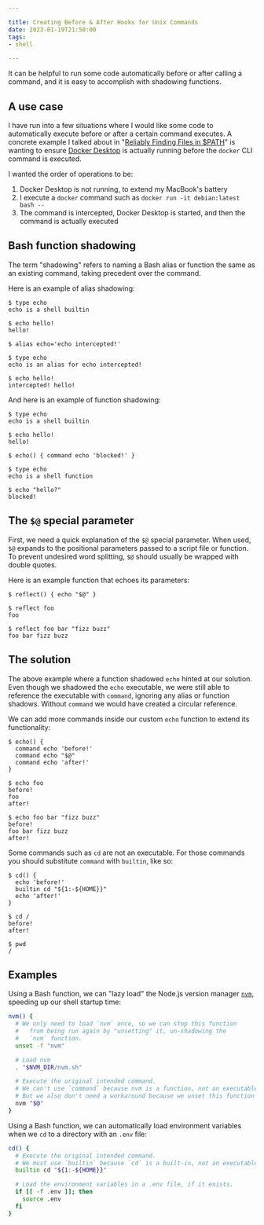 ```yaml
---

title: Creating Before & After Hooks for Unix Commands
date: 2023-01-19T21:50:00
tags:
- shell

---
```


It can be helpful to run some code automatically before or after calling a command, and it is easy to accomplish with shadowing functions.

## A use case

I have run into a few situations where I would like some code to automatically execute before or after a certain command executes. A concrete example I talked about in "[Reliably Finding Files in $PATH](/blog/reliably-finding-files-in-path)" is wanting to ensure [Docker Desktop](https://docs.docker.com/desktop/) is actually running before the `docker` CLI command is executed.

I wanted the order of operations to be:

1. Docker Desktop is not running, to extend my MacBook's battery
2. I execute a `docker` command such as `docker run -it debian:latest bash --`
3. The command is intercepted, Docker Desktop is started, and then the command is actually executed

## Bash function shadowing

The term "shadowing" refers to naming a Bash alias or function the same as an existing command, taking precedent over the command.

Here is an example of alias shadowing:

```shell
$ type echo
echo is a shell builtin

$ echo hello!
hello!

$ alias echo='echo intercepted!'

$ type echo
echo is an alias for echo intercepted!

$ echo hello!
intercepted! hello!
```

And here is an example of function shadowing:

```shell
$ type echo
echo is a shell builtin

$ echo hello!
hello!

$ echo() { command echo 'blocked!' }

$ type echo
echo is a shell function

$ echo "hello?"
blocked!
```

## The `$@` special parameter

First, we need a quick explanation of the `$@` special parameter. When used, `$@` expands to the positional parameters passed to a script file or function. To prevent undesired word splitting, `$@` should usually be wrapped with double quotes.

Here is an example function that echoes its parameters:

```shell
$ reflect() { echo "$@" }

$ reflect foo
foo

$ reflect foo bar "fizz buzz"
foo bar fizz buzz
```

## The solution

The above example where a function shadowed `echo` hinted at our solution. Even though we shadowed the `echo` executable, we were still able to reference the executable with `command`, ignoring any alias or function shadows. Without `command` we would have created a circular reference.

We can add more commands inside our custom `echo` function to extend its functionality:

```shell
$ echo() {
  command echo 'before!'
  command echo "$@"
  command echo 'after!'
}

$ echo foo
before!
foo
after!

$ echo foo bar "fizz buzz"
before!
foo bar fizz buzz
after!
```

Some commands such as `cd` are not an executable. For those commands you should substitute `command` with `builtin`, like so:

```shell
$ cd() {
  echo 'before!'
  builtin cd "${1:-${HOME}}"
  echo 'after!'
}

$ cd /
before!
after!

$ pwd
/
```

## Examples

Using a Bash function, we can "lazy load" the Node.js version manager [`nvm`](https://github.com/nvm-sh/nvm), speeding up our shell startup time:

```bash
nvm() {
  # We only need to load `nvm` once, so we can stop this function
  #   from being run again by "unsetting" it, un-shadowing the
  #   `nvm` function.
  unset -f "nvm"

  # Load nvm
  . "$NVM_DIR/nvm.sh"

  # Execute the original intended command.
  # We can't use `command` because nvm is a function, not an executable.
  # But we also don't need a workaround because we unset this function above.
  nvm "$@"
}
```

Using a Bash function, we can automatically load environment variables when we `cd` to a directory with an `.env` file:

```bash
cd() {
  # Execute the original intended command.
  # We must use `builtin` because `cd` is a built-in, not an executable.
  builtin cd "${1:-${HOME}}"

  # Load the environment variables in a .env file, if it exists.
  if [[ -f .env ]]; then
    source .env
  fi
}
```
